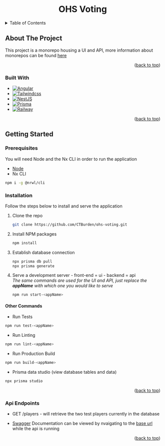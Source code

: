 <a name="readme-top"></a>

<!-- [![Contributors][contributors-shield]][contributors-url]
[![Forks][forks-shield]][forks-url]
[![Stargazers][stars-shield]][stars-url]
[![Issues][issues-shield]][issues-url]
[![MIT License][license-shield]][license-url]
[![LinkedIn][linkedin-shield]][linkedin-url] -->

<!-- PROJECT LOGO -->
<br />
<div align="center">
  <!-- <a href="">
    <img src="" alt="Logo" width="80" height="80">
  </a> -->

  <h1 align="center">OHS Voting</h3>

  <!-- <p align="center">
    <br />
    <a href=""><strong>Explore the docs »</strong></a>
    <br />
    <br />
    <a href="">View Demo</a>
    ·
    <a href="">Report Bug</a>
    ·
    <a href="">Request Feature</a>
  </p> -->
</div>

<!-- TABLE OF CONTENTS -->
<details>
  <summary>Table of Contents</summary>
  <ol>
    <li>
      <a href="#about-the-project">About The Project</a>
      <ul>
        <li><a href="#built-with">Built With</a></li>
      </ul>
    </li>
    <li>
      <a href="#getting-started">Getting Started</a>
      <ul>
        <li><a href="#prerequisites">Prerequisites</a></li>
        <li><a href="#installation">Installation</a></li>
        <li><a href="#other-commands">Other Commands</a></li>
      </ul>
    </li>
    <li><a href="#usage">Usage</a></li>
    <!-- <li><a href="#roadmap">Roadmap</a></li> -->
  </ol>
</details>

<!-- ABOUT THE PROJECT -->

## About The Project

This project is a monorepo housing a UI and API, more information about monorepos can be found [here](https://nx.dev/)

<p align="right">(<a href="#readme-top">back to top</a>)</p>

### Built With

- [![Angular][Angular.io]][Angular-url]
- [![Tailwindcss][TailwindCSS]][Tailwind-url]
- [![NestJS][NestJS]][NestJS-url]
- [![Prisma][Prisma]][Prisma-url]
- [![Railway][Railway]][Railway-url]

<p align="right">(<a href="#readme-top">back to top</a>)</p>

<!-- GETTING STARTED -->

## Getting Started

### Prerequisites

You will need Node and the Nx CLI in order to run the application

- [Node](https://nodejs.org/en/download)
- Nx CLI

```sh
npm i -g @nrwl/cli
```

### Installation

Follow the steps below to install and serve the application

1. Clone the repo
   ```sh
   git clone https://github.com/CTBurden/ohs-voting.git
   ```
2. Install NPM packages
   ```sh
   npm install
   ```
3. Establish database connection
   ```sh
   npx prisma db pull
   npx prisma generate
   ```
4. Serve a development server - front-end = ui - backend = api<br>
   _The same commands are used for the UI and API, just replace the **appName** with which one you would like to serve_

   ```sh
   npm run start-<appName>
   ```

#### Other Commands

- Run Tests

```sh
npm run test-<appName>
```

- Run Linting

```sh
npm run lint-<appName>
```

- Run Production Build

```sh
npm run build-<appName>
```

- Prisma data studio (view database tables and data)

```sh
npx prisma studio
```

<p align="right">(<a href="#readme-top">back to top</a>)</p>

### Api Endpoints

- GET /players - will retrieve the two test players currently in the database

- [Swagger](https://swagger.io/docs/) Documentation can be viewed by nvaigating to the [base url](http://localhost:3000/api) while the api is running

<p align="right">(<a href="#readme-top">back to top</a>)</p>

<!-- ROADMAP -->

<!-- ## Roadmap

- [x]
- [x]
- [ ]
- [ ]
- [ ]
  - [ ]
  - [ ]  -->

<!-- MARKDOWN LINKS & IMAGES -->
<!-- https://www.markdownguide.org/basic-syntax/#reference-style-links -->

[contributors-shield]: https://img.shields.io/github/contributors/othneildrew/Best-README-Template.svg?style=for-the-badge
[contributors-url]: https://github.com/othneildrew/Best-README-Template/graphs/contributors
[forks-shield]: https://img.shields.io/github/forks/othneildrew/Best-README-Template.svg?style=for-the-badge
[forks-url]: https://github.com/othneildrew/Best-README-Template/network/members
[stars-shield]: https://img.shields.io/github/stars/othneildrew/Best-README-Template.svg?style=for-the-badge
[stars-url]: https://github.com/othneildrew/Best-README-Template/stargazers
[issues-shield]: https://img.shields.io/github/issues/othneildrew/Best-README-Template.svg?style=for-the-badge
[issues-url]: https://github.com/othneildrew/Best-README-Template/issues
[license-shield]: https://img.shields.io/github/license/othneildrew/Best-README-Template.svg?style=for-the-badge
[license-url]: https://github.com/othneildrew/Best-README-Template/blob/master/LICENSE.txt
[linkedin-shield]: https://img.shields.io/badge/-LinkedIn-black.svg?style=for-the-badge&logo=linkedin&colorB=555
[linkedin-url]: https://linkedin.com/in/othneildrew
[product-screenshot]: images/screenshot.png
[Angular.io]: https://img.shields.io/badge/Angular-DD0031?style=for-the-badge&logo=angular&logoColor=white
[Angular-url]: https://angular.io/
[TailwindCSS]: https://img.shields.io/static/v1?style=for-the-badge&message=Tailwind+CSS&color=222222&logo=Tailwind+CSS&logoColor=06B6D4&label
[Tailwind-url]: https://tailwindui.com/
[NestJS]: https://img.shields.io/static/v1?style=for-the-badge&message=NestJS&color=E0234E&logo=NestJS&logoColor=FFFFFF&label
[NestJS-url]: https://nestjs.com/
[Prisma]: https://img.shields.io/static/v1?style=for-the-badge&message=Prisma&color=2D3748&logo=Prisma&logoColor=FFFFFF&label
[Prisma-url]: https://www.prisma.io/
[Railway]: https://img.shields.io/static/v1?style=for-the-badge&message=Railway&color=0B0D0E&logo=Railway&logoColor=FFFFFF&label
[Railway-url]: https://railway.app/
